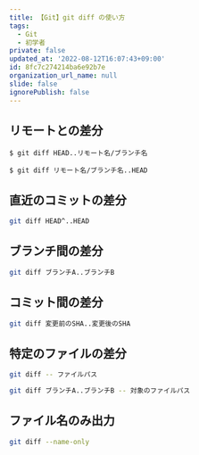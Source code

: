```yaml
---
title: 【Git】git diff の使い方
tags:
  - Git
  - 初学者
private: false
updated_at: '2022-08-12T16:07:43+09:00'
id: 8fc7c274214ba6e92b7e
organization_url_name: null
slide: false
ignorePublish: false
---
```

## リモートとの差分

```
$ git diff HEAD..リモート名/ブランチ名
```
```
$ git diff リモート名/ブランチ名..HEAD
```

## 直近のコミットの差分

```bash
git diff HEAD^..HEAD
```

## ブランチ間の差分

```bash
git diff ブランチA..ブランチB
```

## コミット間の差分

```bash
git diff 変更前のSHA..変更後のSHA
```

## 特定のファイルの差分
```bash
git diff -- ファイルパス
```
```bash
git diff ブランチA..ブランチB -- 対象のファイルパス
```


## ファイル名のみ出力

```bash
git diff --name-only
```
